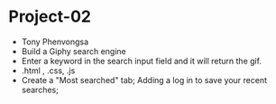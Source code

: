 # Project-02
- Tony Phenvongsa
- Build a Giphy search engine
- Enter a keyword in the search input field and it will return the gif.
- .html , .css, .js
- Create a "Most searched" tab; 
Adding a log in to save your recent searches;




